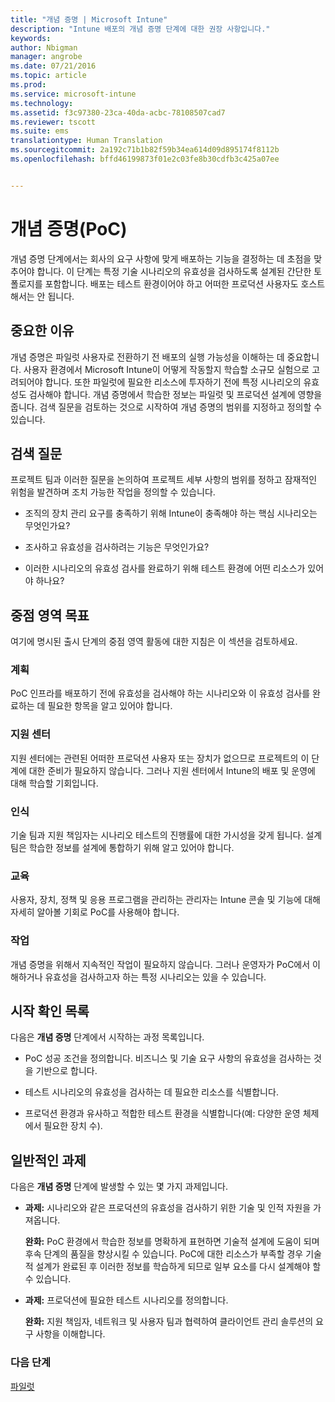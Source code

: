 ```yaml
---
title: "개념 증명 | Microsoft Intune"
description: "Intune 배포의 개념 증명 단계에 대한 권장 사항입니다."
keywords: 
author: Nbigman
manager: angrobe
ms.date: 07/21/2016
ms.topic: article
ms.prod: 
ms.service: microsoft-intune
ms.technology: 
ms.assetid: f3c97380-23ca-40da-acbc-78108507cad7
ms.reviewer: tscott
ms.suite: ems
translationtype: Human Translation
ms.sourcegitcommit: 2a192c71b1b82f59b34ea614d09d895174f8112b
ms.openlocfilehash: bffd46199873f01e2c03fe8b30cdfb3c425a07ee


---
```


# 개념 증명(PoC)
개념 증명 단계에서는 회사의 요구 사항에 맞게 배포하는 기능을 결정하는 데 초점을 맞추어야 합니다. 이 단계는 특정 기술 시나리오의 유효성을 검사하도록 설계된 간단한 토폴로지를 포함합니다.  배포는 테스트 환경이어야 하고 어떠한 프로덕션 사용자도 호스트해서는 안 됩니다.

## 중요한 이유
개념 증명은 파일럿 사용자로 전환하기 전 배포의 실행 가능성을 이해하는 데 중요합니다. 사용자 환경에서 Microsoft Intune이 어떻게 작동할지 학습할 소규모 실험으로 고려되어야 합니다. 또한 파일럿에 필요한 리소스에 투자하기 전에 특정 시나리오의 유효성도 검사해야 합니다. 개념 증명에서 학습한 정보는 파일럿 및 프로덕션 설계에 영향을 줍니다.
검색 질문을 검토하는 것으로 시작하여 개념 증명의 범위를 지정하고 정의할 수 있습니다.

## 검색 질문
프로젝트 팀과 이러한 질문을 논의하여 프로젝트 세부 사항의 범위를 정하고 잠재적인 위험을 발견하며 조치 가능한 작업을 정의할 수 있습니다.

-   조직의 장치 관리 요구를 충족하기 위해 Intune이 충족해야 하는 핵심 시나리오는 무엇인가요?

-   조사하고 유효성을 검사하려는 기능은 무엇인가요?

-   이러한 시나리오의 유효성 검사를 완료하기 위해 테스트 환경에 어떤 리소스가 있어야 하나요?

## 중점 영역 목표
여기에 명시된 출시 단계의 중점 영역 활동에 대한 지침은 이 섹션을 검토하세요.

### 계획
PoC 인프라를 배포하기 전에 유효성을 검사해야 하는 시나리오와 이 유효성 검사를 완료하는 데 필요한 항목을 알고 있어야 합니다.

### 지원 센터
지원 센터에는 관련된 어떠한 프로덕션 사용자 또는 장치가 없으므로 프로젝트의 이 단계에 대한 준비가 필요하지 않습니다. 그러나 지원 센터에서 Intune의 배포 및 운영에 대해 학습할 기회입니다.

### 인식
기술 팀과 지원 책임자는 시나리오 테스트의 진행률에 대한 가시성을 갖게 됩니다. 설계 팀은 학습한 정보를 설계에 통합하기 위해 알고 있어야 합니다.

### 교육
사용자, 장치, 정책 및 응용 프로그램을 관리하는 관리자는 Intune 콘솔 및 기능에 대해 자세히 알아볼 기회로 PoC를 사용해야 합니다.

### 작업
개념 증명을 위해서 지속적인 작업이 필요하지 않습니다. 그러나 운영자가 PoC에서 이해하거나 유효성을 검사하고자 하는 특정 시나리오는 있을 수 있습니다.

## 시작 확인 목록
다음은 **개념 증명** 단계에서 시작하는 과정 목록입니다.

-   PoC 성공 조건을 정의합니다. 비즈니스 및 기술 요구 사항의 유효성을 검사하는 것을 기반으로 합니다.

-   테스트 시나리오의 유효성을 검사하는 데 필요한 리소스를 식별합니다.

-   프로덕션 환경과 유사하고 적합한 테스트 환경을 식별합니다(예: 다양한 운영 체제에서 필요한 장치 수).

## 일반적인 과제
다음은 **개념 증명** 단계에 발생할 수 있는 몇 가지 과제입니다.

-   **과제:** 시나리오와 같은 프로덕션의 유효성을 검사하기 위한 기술 및 인적 자원을 가져옵니다.

    **완화:** PoC 환경에서 학습한 정보를 명확하게 표현하면 기술적 설계에 도움이 되며 후속 단계의 품질을 향상시킬 수 있습니다. PoC에 대한 리소스가 부족할 경우 기술적 설계가 완료된 후 이러한 정보를 학습하게 되므로 일부 요소를 다시 설계해야 할 수 있습니다.

-   **과제:** 프로덕션에 필요한 테스트 시나리오를 정의합니다.

    **완화:** 지원 책임자, 네트워크 및 사용자 팀과 협력하여 클라이언트 관리 솔루션의 요구 사항을 이해합니다.

### 다음 단계
[파일럿](pilot.md)



<!--HONumber=Jul16_HO4-->


